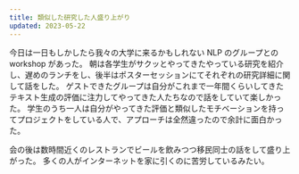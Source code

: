 ```yaml
---
title: 類似した研究した人盛り上がり
updated: 2023-05-22
---
```


今日は一日もしかしたら我々の大学に来るかもしれない NLP のグループとの workshop があった。
朝は各学生がサクッとやってきたやっている研究を紹介し、遅めのランチをし、後半はポスターセッションにてそれぞれの研究詳細に関して話をした。
ゲストできたグループは自分がこれまで一年間くらいしてきたテキスト生成の評価に注力してやってきた人たちなので話をしていて楽しかった。
学生のうち一人は自分がやってきた評価と類似したモチベーションを持ってプロジェクトをしている人で、アプローチは全然違ったので余計に面白かった。

会の後は数時間近くのレストランでビールを飲みつつ移民同士の話をして盛り上がった。
多くの人がインターネットを家に引くのに苦労しているみたい。
